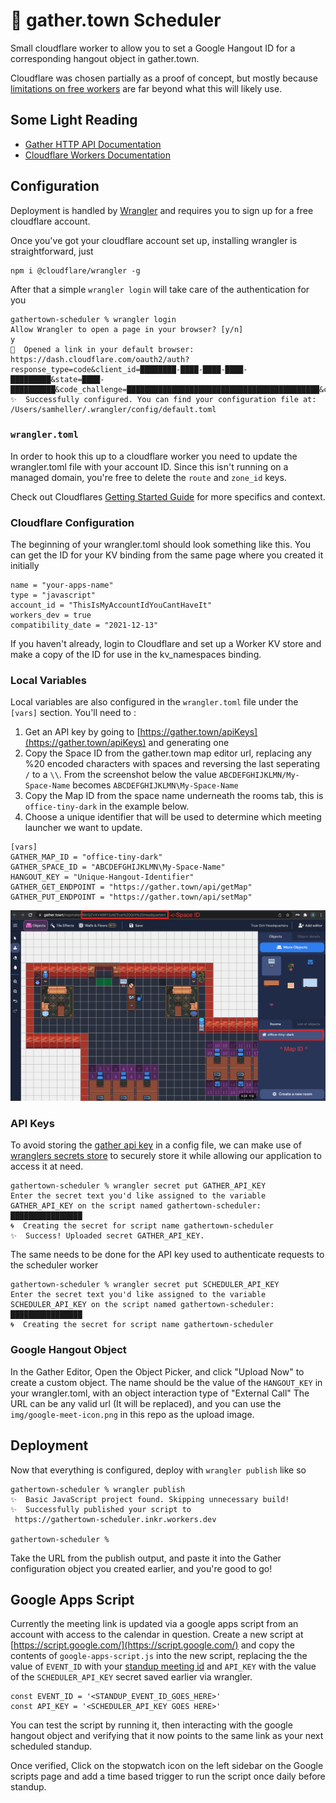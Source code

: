 # 👷 gather.town Scheduler

Small cloudflare worker to allow you to set a Google Hangout ID for a corresponding hangout object in gather.town. 

Cloudflare was chosen partially as a proof of concept, but mostly because [limitations on free workers](https://developers.cloudflare.com/workers/platform/limits) are far beyond what this will likely use. 

## Some Light Reading
* [Gather HTTP API Documentation](https://www.notion.so/Gather-HTTP-API-3bbf6c59325f40aca7ef5ce14c677444)
* [Cloudflare Workers Documentation](https://developers.cloudflare.com/workers/)

## Configuration
Deployment is handled by [Wrangler](https://developers.cloudflare.com/workers/cli-wrangler/authentication) and requires you to sign up for a free cloudflare account. 

Once you've got your cloudflare account set up, installing wrangler is straightforward, just
```shell
npm i @cloudflare/wrangler -g
```

After that a simple `wrangler login` will take care of the authentication for you
```
gathertown-scheduler % wrangler login
Allow Wrangler to open a page in your browser? [y/n]
y
💁  Opened a link in your default browser: https://dash.cloudflare.com/oauth2/auth?response_type=code&client_id=████████-████-████-████-█████████&state=████-██████████&code_challenge=███████████████████████████████████████████&code_challenge_method=S256&redirect_uri=http%3A%2F%2Flocalhost%3A8976%2Foauth%2Fcallback&scope=account%3Aread+user%3Aread+workers%3Awrite+workers_kv%3Awrite+workers_routes%3Awrite+workers_scripts%3Awrite+workers_tail%3Aread+zone%3Aread+offline_access
✨  Successfully configured. You can find your configuration file at: /Users/samheller/.wrangler/config/default.toml
```

### `wrangler.toml`
In order to hook this up to a cloudflare worker you need to update the wrangler.toml file with your account ID. Since this isn't running on a managed domain, you're free to delete the `route` and `zone_id` keys.

Check out Cloudflares [Getting Started Guide](https://developers.cloudflare.com/workers/get-started/guide) for more specifics and context.

### Cloudflare Configuration
The beginning of your wrangler.toml should look something like this. You can get the ID for your KV binding from the same page where you created it initially
```
name = "your-apps-name"
type = "javascript"
account_id = "ThisIsMyAccountIdYouCantHaveIt"
workers_dev = true
compatibility_date = "2021-12-13"
```

If you haven't already, login to Cloudflare and set up a Worker KV store and make a copy of the ID for use in the kv_namespaces binding. 

### Local Variables
Local variables are also configured in the `wrangler.toml` file under the `[vars]` section. You'll need to :
1. Get an API key by going to [https://gather.town/apiKeys](https://gather.town/apiKeys) and generating one
2. Copy the Space ID from the gather.town map editor url, replacing any %20 encoded characters with spaces and reversing the last seperating `/` to a `\\`. From the screenshot below the value `ABCDEFGHIJKLMN/My-Space-Name` becomes `ABCDEFGHIJKLMN\My-Space-Name`
3. Copy the Map ID from the space name underneath the rooms tab, this is `office-tiny-dark` in the example below.
4. Choose a unique identifier that will be used to determine which meeting launcher we want to update.

```
[vars]
GATHER_MAP_ID = "office-tiny-dark"
GATHER_SPACE_ID = "ABCDEFGHIJKLMN\My-Space-Name"
HANGOUT_KEY = "Unique-Hangout-Identifier"
GATHER_GET_ENDPOINT = "https://gather.town/api/getMap"
GATHER_PUT_ENDPOINT = "https://gather.town/api/setMap"
```

![image](./img/id-locations.png) 

### API Keys

To avoid storing the [gather api key](https://gather.town/apiKeys) in a config file, we can make use of [wranglers secrets store](https://developers.cloudflare.com/workers/cli-wrangler/commands#secret) to securely store it while allowing our application to access it at need. 
```
gathertown-scheduler % wrangler secret put GATHER_API_KEY
Enter the secret text you'd like assigned to the variable GATHER_API_KEY on the script named gathertown-scheduler:
████████████████
🌀  Creating the secret for script name gathertown-scheduler
✨  Success! Uploaded secret GATHER_API_KEY.
```

The same needs to be done for the API key used to authenticate requests to the scheduler worker
```
gathertown-scheduler % wrangler secret put SCHEDULER_API_KEY                    
Enter the secret text you'd like assigned to the variable SCHEDULER_API_KEY on the script named gathertown-scheduler:
████████████████
🌀  Creating the secret for script name gathertown-scheduler
```


### Google Hangout Object
In the Gather Editor, Open the Object Picker, and click "Upload Now" to create a custom object. The name should be the value of the `HANGOUT_KEY` in your wrangler.toml, with an object interaction type of "External Call" The URL can be any valid url (It will be replaced), and you can use the  `img/google-meet-icon.png` in this repo as the upload image.


## Deployment

Now that everything is configured, deploy with `wrangler publish` like so 

```
gathertown-scheduler % wrangler publish
✨  Basic JavaScript project found. Skipping unnecessary build!
✨  Successfully published your script to
 https://gathertown-scheduler.inkr.workers.dev

gathertown-scheduler % 
```
Take the URL from the publish output, and paste it into the Gather configuration object you created earlier, and you're good to go!

## Google Apps Script
Currently the meeting link is updated via a google apps script from an account with access to the calendar in question. Create a new script at [https://script.google.com/](https://script.google.com/) and copy the contents of `google-apps-script.js` into the new script, replacing the the value of `EVENT_ID` with your [standup meeting id](https://stackoverflow.com/questions/32755413/how-can-i-find-the-event-id-of-my-google-calendar-event) and `API_KEY` with the value of the `SCHEDULER_API_KEY` secret saved earlier via wrangler.
```
const EVENT_ID = '<STANDUP_EVENT_ID_GOES_HERE>'
const API_KEY = '<SCHEDULER_API_KEY GOES HERE>'
```
You can test the script by running it, then interacting with the google hangout object and verifying that it now points to the same link as your next scheduled standup.

Once verified, Click on the stopwatch icon on the left sidebar on the Google scripts page and add a time based trigger to run the script once daily before standup.
